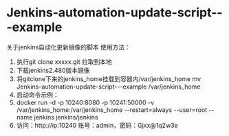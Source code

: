 # Jenkins-automation-update-script---example
关于jenkins自动化更新镜像的脚本
使用方法：
1. 执行git clone xxxxx.git 拉取到本地
2. 下载jenkins2.480版本镜像
3. 将gitclone下来的jenkins_home挂载到容器内/var/jenkins_home
   mv Jenkins-automation-update-script---example /var/jenkins_home
5. 启动命令示例：
6. docker run -d -p 10240:8080 -p 10241:50000 -v /var/jenkins_home:/var/jenkins_home --restart=always --user=root --name jenkins jenkins/jenkins
7. 访问：http://ip:10240
   账号：admin，密码：Gjxx@1q2w3e

